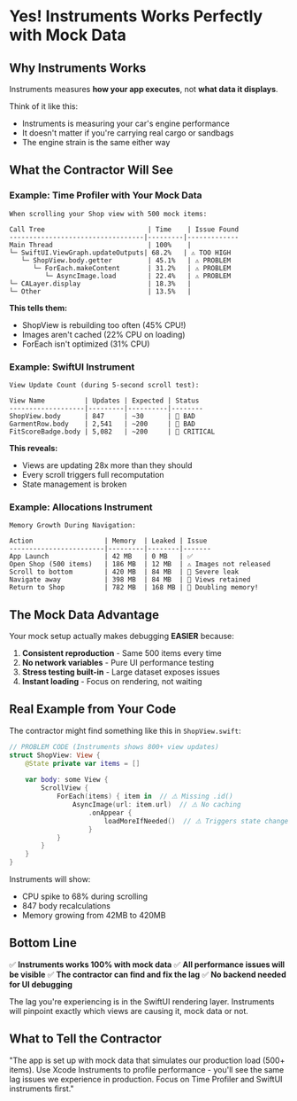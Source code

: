 # Yes! Instruments Works Perfectly with Mock Data

## Why Instruments Works

Instruments measures **how your app executes**, not **what data it displays**. 

Think of it like this:
- Instruments is measuring your car's engine performance
- It doesn't matter if you're carrying real cargo or sandbags
- The engine strain is the same either way

## What the Contractor Will See

### Example: Time Profiler with Your Mock Data

```
When scrolling your Shop view with 500 mock items:

Call Tree                          | Time    | Issue Found
----------------------------------|---------|-------------
Main Thread                        | 100%    |
└─ SwiftUI.ViewGraph.updateOutputs| 68.2%   | ⚠️ TOO HIGH
   └─ ShopView.body.getter         | 45.1%   | ⚠️ PROBLEM
      └─ ForEach.makeContent       | 31.2%   | ⚠️ PROBLEM  
         └─ AsyncImage.load        | 22.4%   | ⚠️ PROBLEM
└─ CALayer.display                 | 18.3%   | 
└─ Other                           | 13.5%   |
```

**This tells them:** 
- ShopView is rebuilding too often (45% CPU!)
- Images aren't cached (22% CPU on loading)
- ForEach isn't optimized (31% CPU)

### Example: SwiftUI Instrument

```
View Update Count (during 5-second scroll test):

View Name          | Updates | Expected | Status
-------------------|---------|----------|--------
ShopView.body      | 847     | ~30      | 🔴 BAD
GarmentRow.body    | 2,541   | ~200     | 🔴 BAD  
FitScoreBadge.body | 5,082   | ~200     | 🔴 CRITICAL
```

**This reveals:**
- Views are updating 28x more than they should
- Every scroll triggers full recomputation
- State management is broken

### Example: Allocations Instrument

```
Memory Growth During Navigation:

Action                  | Memory  | Leaked | Issue
------------------------|---------|--------|-------
App Launch              | 42 MB   | 0 MB   | ✅
Open Shop (500 items)   | 186 MB  | 12 MB  | ⚠️ Images not released
Scroll to bottom        | 420 MB  | 84 MB  | 🔴 Severe leak
Navigate away           | 398 MB  | 84 MB  | 🔴 Views retained
Return to Shop          | 782 MB  | 168 MB | 🔴 Doubling memory!
```

## The Mock Data Advantage

Your mock setup actually makes debugging **EASIER** because:

1. **Consistent reproduction** - Same 500 items every time
2. **No network variables** - Pure UI performance testing
3. **Stress testing built-in** - Large dataset exposes issues
4. **Instant loading** - Focus on rendering, not waiting

## Real Example from Your Code

The contractor might find something like this in `ShopView.swift`:

```swift
// PROBLEM CODE (Instruments shows 800+ view updates)
struct ShopView: View {
    @State private var items = []
    
    var body: some View {
        ScrollView {
            ForEach(items) { item in  // ⚠️ Missing .id()
                AsyncImage(url: item.url)  // ⚠️ No caching
                    .onAppear {
                        loadMoreIfNeeded()  // ⚠️ Triggers state change
                    }
            }
        }
    }
}
```

Instruments will show:
- CPU spike to 68% during scrolling
- 847 body recalculations
- Memory growing from 42MB to 420MB

## Bottom Line

✅ **Instruments works 100% with mock data**
✅ **All performance issues will be visible**
✅ **The contractor can find and fix the lag**
✅ **No backend needed for UI debugging**

The lag you're experiencing is in the SwiftUI rendering layer. Instruments will pinpoint exactly which views are causing it, mock data or not.

## What to Tell the Contractor

"The app is set up with mock data that simulates our production load (500+ items). Use Xcode Instruments to profile performance - you'll see the same lag issues we experience in production. Focus on Time Profiler and SwiftUI instruments first."

